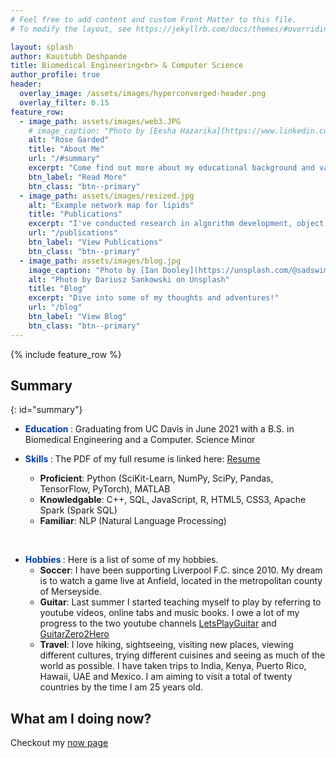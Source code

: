 ```yaml
---
# Feel free to add content and custom Front Matter to this file.
# To modify the layout, see https://jekyllrb.com/docs/themes/#overriding-theme-defaults

layout: splash
author: Kaustubh Deshpande
title: Biomedical Engineering<br> & Computer Science 
author_profile: true
header:
  overlay_image: /assets/images/hyperconverged-header.png
  overlay_filter: 0.15
feature_row:
  - image_path: assets/images/web3.JPG
    # image_caption: "Photo by [Eesha Hazarika](https://www.linkedin.com/in/vanshika-hazarika-82820b1a0/)"
    alt: "Rose Garded"
    title: "About Me"
    url: "/#summary"
    excerpt: "Come find out more about my educational background and various hobbies!"
    btn_label: "Read More"
    btn_class: "btn--primary"
  - image_path: assets/images/resized.jpg
    alt: "Example network map for lipids"
    title: "Publications"
    excerpt: "I've conducted research in algorithm development, object detection and lab automation."
    url: "/publications"
    btn_label: "View Publications"
    btn_class: "btn--primary"
  - image_path: assets/images/blog.jpg
    image_caption: "Photo by [Ian Dooley](https://unsplash.com/@sadswim?utm_source=unsplash&amp;utm_medium=referral&amp;utm_content=creditCopyText) on [Unsplash](https://unsplash.com/@dariuszsankowski?utm_source=unsplash&amp;utm_medium=referral&amp;utm_content=creditCopyText)"
    alt: "Photo by Dariusz Sankowski on Unsplash"
    title: "Blog"
    excerpt: "Dive into some of my thoughts and adventures!"
    url: "/blog"
    btn_label: "View Blog"
    btn_class: "btn--primary"
---
```


{% include feature_row %}

## Summary
{: id="summary"}
- **<span style="color:rgb(5, 58, 170)"> Education </span>**: Graduating from UC Davis in June 2021 with a B.S. in Biomedical Engineering and a Computer. Science Minor

- **<span style="color:rgb(5, 58, 170)"> Skills </span>**: The PDF of my full resume is linked here: [Resume](/assets/Kaustubh_Deshpande_Resume_150720.pdf)
  - **Proficient**: Python (SciKit-Learn, NumPy, SciPy, Pandas, TensorFlow, PyTorch), MATLAB  
  - **Knowledgable**: C++, SQL, JavaScript, R, HTML5, CSS3, Apache Spark (Spark SQL)
  - **Familiar**: NLP (Natural Language Processing)  
<br />

- **<span style="color:rgb(5, 58, 170)"> Hobbies </span>**: Here is a list of some of my hobbies.  
  - **Soccer**: I have been supporting Liverpool F.C. since 2010. My dream is to watch a game live at Anfield, located in the metropolitan county of Merseyside.  
  - **Guitar**: Last summer I started teaching myself to play by referring to youtube videos, online tabs and music books. I owe a lot of my progress to the two youtube channels [LetsPlayGuitar](https://www.youtube.com/user/guitardevofficial) and [GuitarZero2Hero](https://www.youtube.com/channel/UCasFZzbM8JJ6dqSVEgL9VVg)
  - **Travel**: I love hiking, sightseeing, visiting new places, viewing different cultures, trying different cuisines and seeing as much of the world as possible. I have taken trips to India, Kenya, Puerto Rico, Hawaii, UAE and Mexico. I am aiming to visit a total of twenty countries by the time I am 25 years old. 
 


## What am I doing now?
Checkout my [now page](/now)
